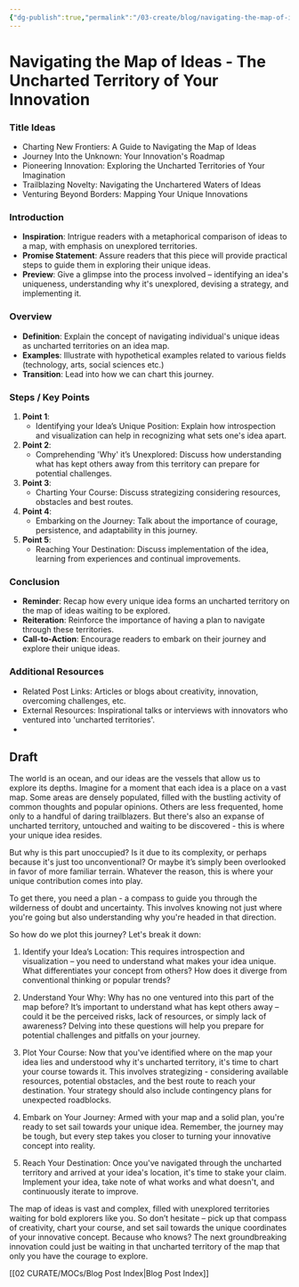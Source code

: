 ```yaml
---
{"dg-publish":true,"permalink":"/03-create/blog/navigating-the-map-of-ideas-the-uncharted-territory-of-your-innovation/","tags":["ideas","innovation","imagination"]}
---
```



# Navigating the Map of Ideas - The Uncharted Territory of Your Innovation


### Title Ideas

- Charting New Frontiers: A Guide to Navigating the Map of Ideas
- Journey Into the Unknown: Your Innovation's Roadmap
- Pioneering Innovation: Exploring the Uncharted Territories of Your Imagination
- Trailblazing Novelty: Navigating the Unchartered Waters of Ideas
- Venturing Beyond Borders: Mapping Your Unique Innovations


### Introduction

- **Inspiration**: Intrigue readers with a metaphorical comparison of ideas to a map, with emphasis on unexplored territories.
- **Promise Statement**: Assure readers that this piece will provide practical steps to guide them in exploring their unique ideas.
- **Preview**: Give a glimpse into the process involved – identifying an idea's uniqueness, understanding why it's unexplored, devising a strategy, and implementing it.


### Overview

- **Definition**: Explain the concept of navigating individual's unique ideas as uncharted territories on an idea map.
- **Examples**: Illustrate with hypothetical examples related to various fields (technology, arts, social sciences etc.)
- **Transition**: Lead into how we can chart this journey.



### Steps / Key Points

1. **Point 1**:
    - Identifying your Idea’s Unique Position: Explain how introspection and visualization can help in recognizing what sets one's idea apart.
2. **Point 2**:
    - Comprehending 'Why' it’s Unexplored: Discuss how understanding what has kept others away from this territory can prepare for potential challenges.
3. **Point 3**:
    - Charting Your Course: Discuss strategizing considering resources, obstacles and best routes.
4. **Point 4**:
    - Embarking on the Journey: Talk about the importance of courage, persistence, and adaptability in this journey.
5. **Point 5**:
    - Reaching Your Destination: Discuss implementation of the idea, learning from experiences and continual improvements.

### Conclusion

- **Reminder**: Recap how every unique idea forms an uncharted territory on the map of ideas waiting to be explored.
- **Reiteration**: Reinforce the importance of having a plan to navigate through these territories.
- **Call-to-Action**: Encourage readers to embark on their journey and explore their unique ideas.


### Additional Resources

- Related Post Links: Articles or blogs about creativity, innovation, overcoming challenges, etc.
- External Resources: Inspirational talks or interviews with innovators who ventured into 'uncharted territories'.
- 
## Draft

The world is an ocean, and our ideas are the vessels that allow us to explore its depths. Imagine for a moment that each idea is a place on a vast map. Some areas are densely populated, filled with the bustling activity of common thoughts and popular opinions. Others are less frequented, home only to a handful of daring trailblazers. But there's also an expanse of uncharted territory, untouched and waiting to be discovered - this is where your unique idea resides.

But why is this part unoccupied? Is it due to its complexity, or perhaps because it's just too unconventional? Or maybe it’s simply been overlooked in favor of more familiar terrain. Whatever the reason, this is where your unique contribution comes into play.

To get there, you need a plan - a compass to guide you through the wilderness of doubt and uncertainty. This involves knowing not just where you're going but also understanding why you're headed in that direction.

So how do we plot this journey? Let's break it down:

1. Identify your Idea’s Location: This requires introspection and visualization – you need to understand what makes your idea unique. What differentiates your concept from others? How does it diverge from conventional thinking or popular trends?

2. Understand Your Why: Why has no one ventured into this part of the map before? It’s important to understand what has kept others away – could it be the perceived risks, lack of resources, or simply lack of awareness? Delving into these questions will help you prepare for potential challenges and pitfalls on your journey.

3. Plot Your Course: Now that you've identified where on the map your idea lies and understood why it's uncharted territory, it's time to chart your course towards it. This involves strategizing - considering available resources, potential obstacles, and the best route to reach your destination. Your strategy should also include contingency plans for unexpected roadblocks.

4. Embark on Your Journey: Armed with your map and a solid plan, you're ready to set sail towards your unique idea. Remember, the journey may be tough, but every step takes you closer to turning your innovative concept into reality.

5. Reach Your Destination: Once you've navigated through the uncharted territory and arrived at your idea's location, it's time to stake your claim. Implement your idea, take note of what works and what doesn't, and continuously iterate to improve.

The map of ideas is vast and complex, filled with unexplored territories waiting for bold explorers like you. So don’t hesitate – pick up that compass of creativity, chart your course, and set sail towards the unique coordinates of your innovative concept. Because who knows? The next groundbreaking innovation could just be waiting in that uncharted territory of the map that only you have the courage to explore.


[[02 CURATE/MOCs/Blog Post Index\|Blog Post Index]]
